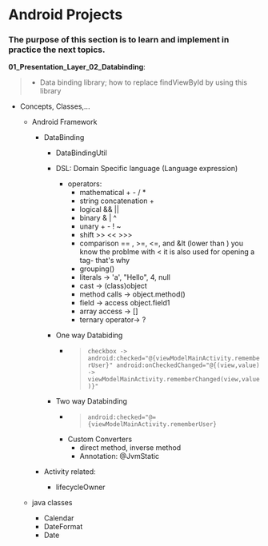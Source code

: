 # Android Projects
### The purpose of this section is to learn and implement in practice the next topics.

__01_Presentation_Layer_02_Databinding__:<br>
> - Data binding library; how to replace findViewById by using this library
  
- Concepts, Classes,...
  - Android Framework 
      - DataBinding
        - DataBindingUtil
        
        - DSL: Domain Specific language (Language expression) 
          - operators: 
            - mathematical + - / *
            - string concatenation +
            - logical && ||
            - binary & | ^
            - unary + - ! ~
            - shift >> << >>>
            - comparison == , >=, <=, and &lt (lower than ) you know the problme with < it is also used for opening a tag- that's why
            - grouping()
            - literals -> 'a', "Hello", 4, null
            - cast -> (class)object
            - method calls -> object.method()
            - field -> access object.field1
            - array access -> []
            - ternary operator-> ?

        - One way Databiding 
          - > `
                checkbox ->
                android:checked="@{viewModelMainActivity.rememberUser}"
                android:onCheckedChanged="@{(view,value) -> viewModelMainActivity.rememberChanged(view,value)}"
              `

        - Two way Databinding
          - > `
                android:checked="@={viewModelMainActivity.rememberUser}
              `
          - Custom Converters
            - direct method, inverse method
            - Annotation: @JvmStatic

      - Activity related: 
        - lifecycleOwner


  - java classes 
    - Calendar
    - DateFormat
    - Date

    
